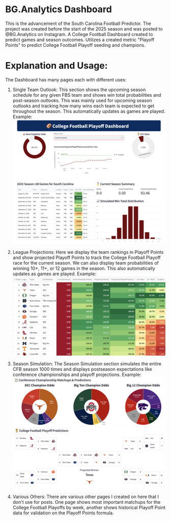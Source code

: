 # BG.Analytics Dashboard

This is the advancement of the South Carolina Football Predictor. The project was created before the start of the 2025 season and was posted to @BG.Analytics on Instagram. A College Football Dashboard created to predict games and season outcomes. Utilizes a created metric "Playoff Points" to predict College Football Playoff seeding and champions.

# Explanation and Usage:

The Dashboard has many pages each with different uses: 
  1. Single Team Outlook:
This section shows the upcoming season schedule for any given FBS team and shows win total probabilities and post-season outlooks. This was mainly used for upcoming season outlooks and tracking how many wins each team is expected to get throughout the season. This automatically updates as games are played.
Example:
![Single Team Outlook](../bg.analytics/single_team_outlook.png)
![Single Team Outlook2](../bg.analytics/single_team_outlook2.png)

  2. League Projections:
Here we display the team rankings in Playoff Points and show projected Playoff Points to track the College Football Playoff race for the current season. We can also display team probabilities of winning 10+, 11+, or 12 games in the season. This also automatically updates as games are played.
Example:
![League Projections](../bg.analytics/league_projections.png)

  3. Season Simulation:
The Season Simulation section simulates the entire CFB season 1000 times and displays postseason expectations like conference championships and playoff projections.
Example:
![Season Simulation](../bg.analytics/season_simulation.png)
![Season Simulation2](../bg.analytics/season_simulation2.png)

  4. Various Others:
There are various other pages I created on here that I don't use for posts. One page shows most important matchups for the College Football Playoffs by week, another shows historical Playoff Point data for validation on the Playoff Points formula. 
